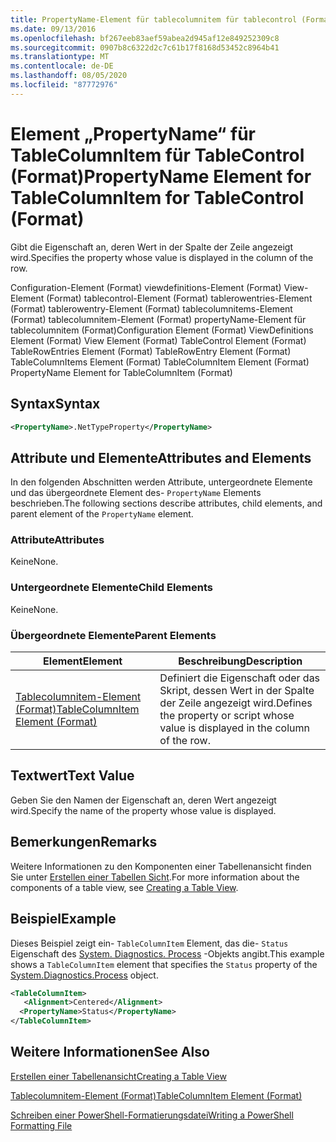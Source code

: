 ```yaml
---
title: PropertyName-Element für tablecolumnitem für tablecontrol (Format) | Microsoft-Dokumentation
ms.date: 09/13/2016
ms.openlocfilehash: bf267eeb83aef59abea2d945af12e849252309c8
ms.sourcegitcommit: 0907b8c6322d2c7c61b17f8168d53452c8964b41
ms.translationtype: MT
ms.contentlocale: de-DE
ms.lasthandoff: 08/05/2020
ms.locfileid: "87772976"
---
```

# <a name="propertyname-element-for-tablecolumnitem-for-tablecontrol-format"></a><span data-ttu-id="2b67b-102">Element „PropertyName“ für TableColumnItem für TableControl (Format)</span><span class="sxs-lookup"><span data-stu-id="2b67b-102">PropertyName Element for TableColumnItem for TableControl (Format)</span></span>

<span data-ttu-id="2b67b-103">Gibt die Eigenschaft an, deren Wert in der Spalte der Zeile angezeigt wird.</span><span class="sxs-lookup"><span data-stu-id="2b67b-103">Specifies the property whose value is displayed in the column of the row.</span></span>

<span data-ttu-id="2b67b-104">Configuration-Element (Format) viewdefinitions-Element (Format) View-Element (Format) tablecontrol-Element (Format) tablerowentries-Element (Format) tablerowentry-Element (Format) tablecolumnitems-Element (Format) tablecolumnitem-Element (Format) propertyName-Element für tablecolumnitem (Format)</span><span class="sxs-lookup"><span data-stu-id="2b67b-104">Configuration Element (Format) ViewDefinitions Element (Format) View Element (Format) TableControl Element (Format) TableRowEntries Element (Format) TableRowEntry Element (Format) TableColumnItems Element (Format) TableColumnItem Element (Format) PropertyName Element for TableColumnItem (Format)</span></span>

## <a name="syntax"></a><span data-ttu-id="2b67b-105">Syntax</span><span class="sxs-lookup"><span data-stu-id="2b67b-105">Syntax</span></span>

```xml
<PropertyName>.NetTypeProperty</PropertyName>
```

## <a name="attributes-and-elements"></a><span data-ttu-id="2b67b-106">Attribute und Elemente</span><span class="sxs-lookup"><span data-stu-id="2b67b-106">Attributes and Elements</span></span>

<span data-ttu-id="2b67b-107">In den folgenden Abschnitten werden Attribute, untergeordnete Elemente und das übergeordnete Element des- `PropertyName` Elements beschrieben.</span><span class="sxs-lookup"><span data-stu-id="2b67b-107">The following sections describe attributes, child elements, and parent element of the `PropertyName` element.</span></span>

### <a name="attributes"></a><span data-ttu-id="2b67b-108">Attribute</span><span class="sxs-lookup"><span data-stu-id="2b67b-108">Attributes</span></span>

<span data-ttu-id="2b67b-109">Keine</span><span class="sxs-lookup"><span data-stu-id="2b67b-109">None.</span></span>

### <a name="child-elements"></a><span data-ttu-id="2b67b-110">Untergeordnete Elemente</span><span class="sxs-lookup"><span data-stu-id="2b67b-110">Child Elements</span></span>

<span data-ttu-id="2b67b-111">Keine</span><span class="sxs-lookup"><span data-stu-id="2b67b-111">None.</span></span>

### <a name="parent-elements"></a><span data-ttu-id="2b67b-112">Übergeordnete Elemente</span><span class="sxs-lookup"><span data-stu-id="2b67b-112">Parent Elements</span></span>

|<span data-ttu-id="2b67b-113">Element</span><span class="sxs-lookup"><span data-stu-id="2b67b-113">Element</span></span>|<span data-ttu-id="2b67b-114">Beschreibung</span><span class="sxs-lookup"><span data-stu-id="2b67b-114">Description</span></span>|
|-------------|-----------------|
|[<span data-ttu-id="2b67b-115">Tablecolumnitem-Element (Format)</span><span class="sxs-lookup"><span data-stu-id="2b67b-115">TableColumnItem Element (Format)</span></span>](./tablecolumnitem-element-for-tablecolumnitems-for-tablecontrol-format.md)|<span data-ttu-id="2b67b-116">Definiert die Eigenschaft oder das Skript, dessen Wert in der Spalte der Zeile angezeigt wird.</span><span class="sxs-lookup"><span data-stu-id="2b67b-116">Defines the property or script whose value is displayed in the column of the row.</span></span>|

## <a name="text-value"></a><span data-ttu-id="2b67b-117">Textwert</span><span class="sxs-lookup"><span data-stu-id="2b67b-117">Text Value</span></span>

<span data-ttu-id="2b67b-118">Geben Sie den Namen der Eigenschaft an, deren Wert angezeigt wird.</span><span class="sxs-lookup"><span data-stu-id="2b67b-118">Specify the name of the property whose value is displayed.</span></span>

## <a name="remarks"></a><span data-ttu-id="2b67b-119">Bemerkungen</span><span class="sxs-lookup"><span data-stu-id="2b67b-119">Remarks</span></span>

<span data-ttu-id="2b67b-120">Weitere Informationen zu den Komponenten einer Tabellenansicht finden Sie unter [Erstellen einer Tabellen Sicht](./creating-a-table-view.md).</span><span class="sxs-lookup"><span data-stu-id="2b67b-120">For more information about the components of a table view, see [Creating a Table View](./creating-a-table-view.md).</span></span>

## <a name="example"></a><span data-ttu-id="2b67b-121">Beispiel</span><span class="sxs-lookup"><span data-stu-id="2b67b-121">Example</span></span>

<span data-ttu-id="2b67b-122">Dieses Beispiel zeigt ein- `TableColumnItem` Element, das die- `Status` Eigenschaft des [System. Diagnostics. Process](/dotnet/api/System.Diagnostics.Process) -Objekts angibt.</span><span class="sxs-lookup"><span data-stu-id="2b67b-122">This example shows a `TableColumnItem` element that specifies the `Status` property of the [System.Diagnostics.Process](/dotnet/api/System.Diagnostics.Process) object.</span></span>

```xml
<TableColumnItem>
   <Alignment>Centered</Alignment>
  <PropertyName>Status</PropertyName>
</TableColumnItem>

```

## <a name="see-also"></a><span data-ttu-id="2b67b-123">Weitere Informationen</span><span class="sxs-lookup"><span data-stu-id="2b67b-123">See Also</span></span>

[<span data-ttu-id="2b67b-124">Erstellen einer Tabellenansicht</span><span class="sxs-lookup"><span data-stu-id="2b67b-124">Creating a Table View</span></span>](./creating-a-table-view.md)

[<span data-ttu-id="2b67b-125">Tablecolumnitem-Element (Format)</span><span class="sxs-lookup"><span data-stu-id="2b67b-125">TableColumnItem Element (Format)</span></span>](./tablecolumnitem-element-for-tablecolumnitems-for-tablecontrol-format.md)

[<span data-ttu-id="2b67b-126">Schreiben einer PowerShell-Formatierungsdatei</span><span class="sxs-lookup"><span data-stu-id="2b67b-126">Writing a PowerShell Formatting File</span></span>](./writing-a-powershell-formatting-file.md)
